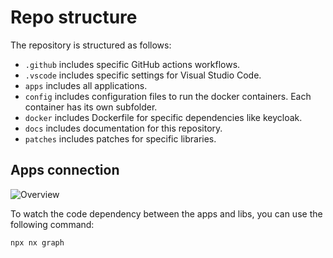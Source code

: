 # Repo structure

The repository is structured as follows:
- `.github` includes specific GitHub actions workflows.
- `.vscode` includes specific settings for Visual Studio Code.
- `apps` includes all applications.
- `config` includes configuration files to run the docker containers. Each container has its own subfolder.
- `docker` includes Dockerfile for specific dependencies like keycloak.
- `docs` includes documentation for this repository.
- `patches` includes patches for specific libraries.

## Apps connection
![Overview](https://www.mermaidchart.com/raw/832e87e0-a10e-40b3-b103-ed79ad860b6e?theme=light&version=v0.1&format=svg)

To watch the code dependency between the apps and libs, you can use the following command:
```bash
npx nx graph
```
